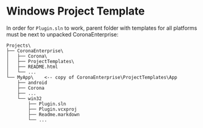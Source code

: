 # Windows Project Template

In order for `Plugin.sln` to work, parent folder with templates for all platforms must be next to unpacked CoronaEnterprise:

```
Projects\
├── CoronaEnterprise\
│   ├── Corona\
│   ├── ProjectTemplates\
│   ├── README.html
│   └── ...
└── MyApp\    <-- copy of CoronaEnterprise\ProjectTemplates\App
    ├── android
    ├── Corona
    ├── ...
    └── win32
        ├── Plugin.sln
        ├── Plugin.vcxproj
        ├── Readme.markdown
        └── ...
```
